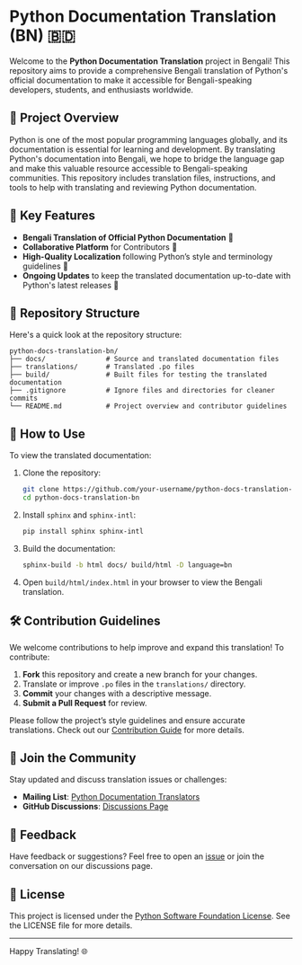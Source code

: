 # Python Documentation Translation (BN) 🇧🇩

Welcome to the **Python Documentation Translation** project in Bengali! This repository aims to provide a comprehensive Bengali translation of Python's official documentation to make it accessible for Bengali-speaking developers, students, and enthusiasts worldwide.

## 🚀 Project Overview

Python is one of the most popular programming languages globally, and its documentation is essential for learning and development. By translating Python's documentation into Bengali, we hope to bridge the language gap and make this valuable resource accessible to Bengali-speaking communities. This repository includes translation files, instructions, and tools to help with translating and reviewing Python documentation.

## 🌟 Key Features

- **Bengali Translation of Official Python Documentation** 📜
- **Collaborative Platform** for Contributors 🤝
- **High-Quality Localization** following Python’s style and terminology guidelines 📝
- **Ongoing Updates** to keep the translated documentation up-to-date with Python's latest releases 🔄

## 📂 Repository Structure

Here's a quick look at the repository structure:

```plaintext
python-docs-translation-bn/
├── docs/               # Source and translated documentation files
├── translations/       # Translated .po files
├── build/              # Built files for testing the translated documentation
├── .gitignore          # Ignore files and directories for cleaner commits
└── README.md           # Project overview and contributor guidelines
```

## 📖 How to Use

To view the translated documentation:

1. Clone the repository:
   ```bash
   git clone https://github.com/your-username/python-docs-translation-bn.git
   cd python-docs-translation-bn
   ```
2. Install `sphinx` and `sphinx-intl`:
   ```bash
   pip install sphinx sphinx-intl
   ```
3. Build the documentation:
   ```bash
   sphinx-build -b html docs/ build/html -D language=bn
   ```
4. Open `build/html/index.html` in your browser to view the Bengali translation.

## 🛠️ Contribution Guidelines

We welcome contributions to help improve and expand this translation! To contribute:

1. **Fork** this repository and create a new branch for your changes.
2. Translate or improve `.po` files in the `translations/` directory.
3. **Commit** your changes with a descriptive message.
4. **Submit a Pull Request** for review.

Please follow the project’s style guidelines and ensure accurate translations. Check out our [Contribution Guide](CONTRIBUTING.md) for more details.

## 🤝 Join the Community

Stay updated and discuss translation issues or challenges:

- **Mailing List**: [Python Documentation Translators](https://mail.python.org/mailman/listinfo/docs)
- **GitHub Discussions**: [Discussions Page](https://github.com/AHSaqib/python-docs-bn/discussions)

## 💬 Feedback

Have feedback or suggestions? Feel free to open an [issue](https://github.com/AHSaqib/python-docs-bn/issues) or join the conversation on our discussions page.

## 📜 License

This project is licensed under the [Python Software Foundation License](https://docs.python.org/3/license.html). See the LICENSE file for more details.

---

Happy Translating! 🌐

